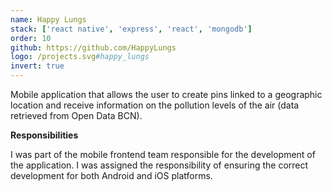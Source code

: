 ```yaml
---
name: Happy Lungs
stack: ['react native', 'express', 'react', 'mongodb']
order: 10
github: https://github.com/HappyLungs
logo: /projects.svg#happy_lungs
invert: true
---
```


Mobile application that allows the user to create pins linked to a geographic
location and receive information on the pollution levels of the air (data retrieved
from Open Data BCN).

<b>Responsibilities</b>

I was part of the mobile frontend team responsible for the development of the
application. I was assigned the responsibility of ensuring the correct development
for both Android and iOS platforms.
